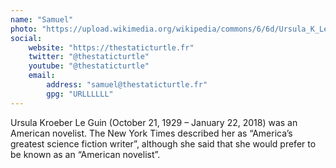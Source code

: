```yaml
---
name: "Samuel"
photo: "https://upload.wikimedia.org/wikipedia/commons/6/6d/Ursula_K_Le_Guin.JPG"
social:
    website: "https://thestaticturtle.fr"
    twitter: "@thestaticturtle"
    youtube: "@thestaticturtle"
    email:
        address: "samuel@thestaticturtle.fr"
        gpg: "URLLLLLL"
---
```

Ursula Kroeber Le Guin (October 21, 1929 – January 22, 2018) was an American
novelist. The New York Times described her as “America’s greatest  science fiction writer”, although she said that she would prefer to be known as an “American novelist”.